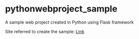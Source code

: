 # pythonwebproject_sample
A sample web project created in Python using Flask framework

Site referred to create the sample: <a href="http://code.tutsplus.com/tutorials/creating-a-web-app-from-scratch-using-python-flask-and-mysql--cms-22972">Link</a>
